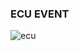 
### ECU EVENT

![ecu](https://user-images.githubusercontent.com/36893768/75676419-2a7ba580-5caf-11ea-9913-9834a610055f.PNG)

